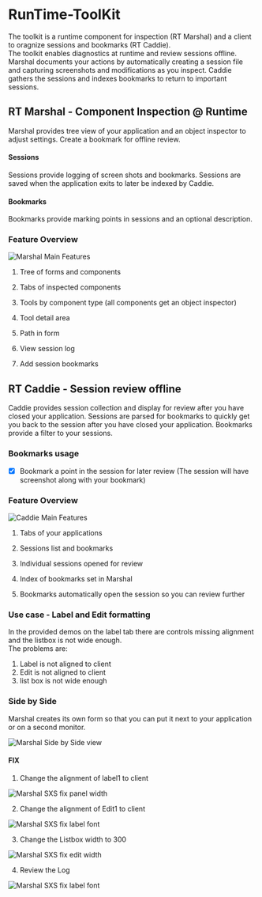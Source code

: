 # RunTime-ToolKit
The toolkit is a runtime component for inspection (RT Marshal) and a client to oragnize sessions and bookmarks (RT Caddie).  
The toolkit enables diagnostics at runtime and review sessions offline. Marshal documents your actions by automatically creating a session file and capturing screenshots and modifications as you inspect. Caddie gathers the sessions and indexes bookmarks to return to important sessions.
## RT Marshal - Component Inspection @ Runtime
Marshal provides tree view of your application and an object inspector to adjust settings.  Create a bookmark for offline review.
#### Sessions
Sessions provide logging of screen shots and bookmarks.  Sessions are saved when the application exits to later be indexed by Caddie.
#### Bookmarks
Bookmarks provide marking points in sessions and an optional description.  

### Feature Overview

![Marshal Main Features](/images/Marshal_Main_Features.png)

1. Tree of forms and components

2. Tabs of inspected components 

3. Tools by component type (all components get an object inspector)

4. Tool detail area

5. Path in form

6. View session log

7. Add session bookmarks

## RT Caddie - Session review offline
Caddie provides session collection and display for review after you have closed your application.  Sessions are parsed for bookmarks to quickly get you back to the session after you have closed your application.  Bookmarks provide a filter to your sessions. 
### Bookmarks usage
- [X] Bookmark a point in the session for later review (The session will have screenshot along with your bookmark)


### Feature Overview

![Caddie Main Features](/images/RT_Caddie_FeatureMap.png)

1. Tabs of your applications

2. Sessions list and bookmarks

3. Individual sessions opened for review

4. Index of bookmarks set in Marshal

5. Bookmarks automatically open the session so you can review further

### Use case - Label and Edit formatting
In the provided demos on the label tab there are controls missing alignment and the listbox is not wide enough.  
The problems are:  
1. Label is not aligned to client
2. Edit is not aligned to client
3. list box is not wide enough

### Side by Side 
Marshal creates its own form so that you can put it next to your application or on a second monitor.

![Marshal Side by Side view](/images/SxS_Label_Marshal_Start.PNG)

#### FIX
1. Change the alignment of label1 to client

![Marshal SXS fix panel width](/images/SxS_Label_Marshal_LabelAlignChange.PNG)

2. Change the alignment of Edit1 to client

![Marshal SXS fix label font](/images/SxS_Label_Marshal_EditAlignChange.PNG)

3. Change the Listbox width to 300

![Marshal SXS fix edit width](/images/SxS_Label_Marshal_ListboxWidthChange.PNG)

4. Review the Log

![Marshal SXS fix label font](/images/SxS_Label_Marshal_Log.PNG)




